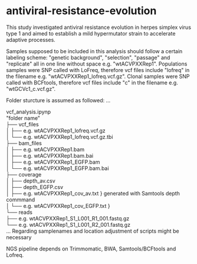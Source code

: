# antiviral-resistance-evolution
This study investigated antiviral resistance evolution in herpes simplex virus type 1 and aimed to establish a mild hypermutator strain to accelerate adaptive processes.

Samples supposed to be included in this analysis should follow a certain labeling scheme: "genetic background", "selection", "passage" and "replicate" all in one line without space e.g. "wtACVPXXRep1". Populations samples were SNP called with LoFreq, therefore vcf files include "lofreq" in the filename e.g. "wtACVPXXRep1_lofreq.vcf.gz". Clonal samples were SNP called with BCFtools, therefore vcf files include "c" in the filename e.g. "wtGCVc1_c.vcf.gz".

Folder sturcture is assumed as followed:
...

vcf_analysis.ipynp\
"folder name"\
├── vcf_files\
│   ├── e.g. wtACVPXXRep1_lofreq.vcf.gz\
│   └── e.g. wtACVPXXRep1_lofreq.vcf.gz.tbi\
├── bam_files\
│   ├── e.g. wtACVPXXRep1.bam\
│   ├── e.g. wtACVPXXRep1.bam.bai\
│   ├── e.g. wtACVPXXRep1_EGFP.bam\
│   └── e.g. wtACVPXXRep1_EGFP.bam.bai\
├── coverage\
│   ├── depth_av.csv\
│   ├── depth_EGFP.csv\
│   ├── e.g. wtACVPXXRep1_cov_av.txt            } generated with Samtools depth commmand\
│   └── e.g. wtACVPXXRep1_cov_EGFP.txt          }\
└── reads\
    ├── e.g. wtACVPXXRep1_S1_L001_R1_001.fastq.gz\
    └── e.g. wtACVPXXRep1_S1_L001_R2_001.fastq.gz\
...
Regarding samplenames and location adjustment of scripts might be necessary


NGS pipeline depends on Trimmomatic, BWA, Samtools/BCFtools and Lofreq.
